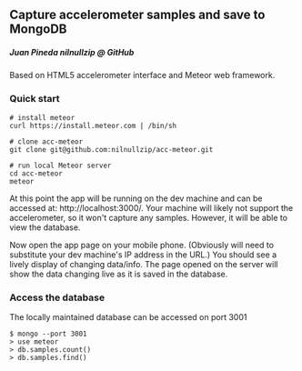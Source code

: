 Capture accelerometer samples and save to MongoDB
-------------------------------------------------
##### Juan Pineda nilnullzip @ GitHub

Based on HTML5 accelerometer interface and Meteor web framework.

### Quick start

    # install meteor
    curl https://install.meteor.com | /bin/sh
    
    # clone acc-meteor
    git clone git@github.com:nilnullzip/acc-meteor.git
    
    # run local Meteor server
    cd acc-meteor
    meteor

At this point the app will be running on the dev machine and can be accessed at: http://localhost:3000/. Your machine will likely not support the accelerometer, so it won't capture any samples. However, it will be able to view the database.

Now open the app page on your mobile phone. (Obviously will need to substitute your dev machine's IP address in the URL.) You should see a lively display of changing data/info. The page opened on the server will show the data changing live as it is saved in the database.

### Access the database

The locally maintained database can be accessed on port 3001

    $ mongo --port 3001
    > use meteor
    > db.samples.count()
    > db.samples.find()
